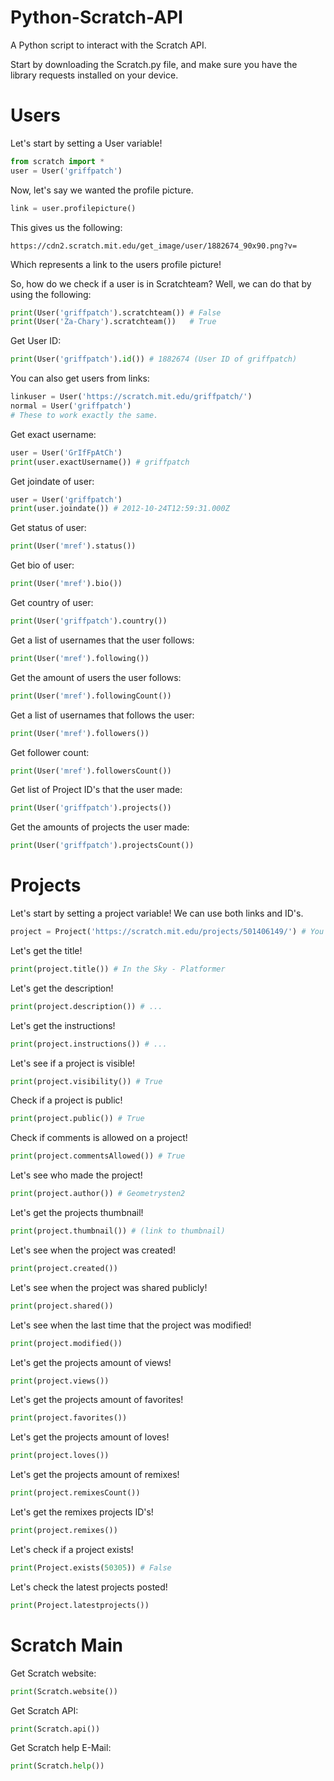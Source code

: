 # Python-Scratch-API
A Python script to interact with the Scratch API.

Start by downloading the Scratch.py file, and make sure you have the library requests installed on your device.

# Users
Let's start by setting a User variable!

```python
from scratch import *
user = User('griffpatch')
```
Now, let's say we wanted the profile picture.
```python
link = user.profilepicture()
```
This gives us the following:
```
https://cdn2.scratch.mit.edu/get_image/user/1882674_90x90.png?v=
```
Which represents a link to the users profile picture!

So, how do we check if a user is in Scratchteam?
Well, we can do that by using the following:
```python
print(User('griffpatch').scratchteam()) # False
print(User('Za-Chary').scratchteam())   # True
```
Get User ID:
```python
print(User('griffpatch').id()) # 1882674 (User ID of griffpatch)
```
You can also get users from links:
```python
linkuser = User('https://scratch.mit.edu/griffpatch/')
normal = User('griffpatch')
# These to work exactly the same.
```
Get exact username:
```python
user = User('GrIfFpAtCh')
print(user.exactUsername()) # griffpatch
```
Get joindate of user:
```python
user = User('griffpatch')
print(user.joindate()) # 2012-10-24T12:59:31.000Z
```
Get status of user:
```python
print(User('mref').status())
```
Get bio of user:
```python
print(User('mref').bio())
```
Get country of user:
```python
print(User('griffpatch').country())
```
Get a list of usernames that the user follows:
```python
print(User('mref').following())
```
Get the amount of users the user follows:
```python
print(User('mref').followingCount())
```
Get a list of usernames that follows the user:
```python
print(User('mref').followers())
```
Get follower count:
```python
print(User('mref').followersCount())
```
Get list of Project ID's that the user made:
```python
print(User('griffpatch').projects())
```
Get the amounts of projects the user made:
```python
print(User('griffpatch').projectsCount())
```
# Projects
Let's start by setting a project variable! We can use both links and ID's.
```python
project = Project('https://scratch.mit.edu/projects/501406149/') # You can use links or the last number (Project ID (501406149 in this case))
```
Let's get the title!
```python
print(project.title()) # In the Sky - Platformer
```
Let's get the description!
```python
print(project.description()) # ...
```
Let's get the instructions!
```python
print(project.instructions()) # ...
```
Let's see if a project is visible!
```python
print(project.visibility()) # True
```
Check if a project is public!
```python
print(project.public()) # True
```
Check if comments is allowed on a project!
```python
print(project.commentsAllowed()) # True
```
Let's see who made the project!
```python
print(project.author()) # Geometrysten2
```
Let's get the projects thumbnail!
```python
print(project.thumbnail()) # (link to thumbnail)
```
Let's see when the project was created!
```python
print(project.created())
```
Let's see when the project was shared publicly!
```python
print(project.shared())
```
Let's see when the last time that the project was modified!
```python
print(project.modified())
```
Let's get the projects amount of views!
```python
print(project.views())
```
Let's get the projects amount of favorites!
```python
print(project.favorites())
```
Let's get the projects amount of loves!
```python
print(project.loves())
```
Let's get the projects amount of remixes!
```python
print(project.remixesCount())
```
Let's get the remixes projects ID's!
```python
print(project.remixes())
```
Let's check if a project exists!
```python
print(Project.exists(50305)) # False
```
Let's check the latest projects posted!
```python
print(Project.latestprojects())
```
# Scratch Main
Get Scratch website:
```python
print(Scratch.website())
```
Get Scratch API:
```python
print(Scratch.api())
```
Get Scratch help E-Mail:
```python
print(Scratch.help())
```
